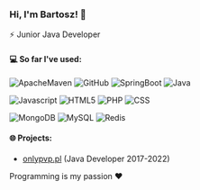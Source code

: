 ### Hi, I'm Bartosz! 👋

⚡ Junior Java Developer

#### 💻 So far I've used:

![ApacheMaven](https://img.shields.io/badge/-ApacheMaven-e6322d?style=flat&logo=apachemaven)
![GitHub](https://img.shields.io/badge/-GitHub-e6322d?style=flat&logo=github)
![SpringBoot](https://img.shields.io/badge/-SpringBoot-e6322d?style=flat&logo=springboot)
![Java](https://img.shields.io/badge/-Java-e6322d?style=flat&logo=java)

![Javascript](https://img.shields.io/badge/-Javascript-e6322d?style=flat&logo=javascript)
![HTML5](https://img.shields.io/badge/-HTML5-e6322d?style=flat&logo=html5&logoColor=white)
![PHP](https://img.shields.io/badge/-Php-e6322d?style=flat&logo=php)
![CSS](https://img.shields.io/badge/-Css-e6322d?style=flat&logo=css)

![MongoDB](https://img.shields.io/badge/-MongoDB-e6322d?style=flat&logo=mongodb)
![MySQL](https://img.shields.io/badge/-MySQL-e6322d?style=flat&logo=mysql)
![Redis](https://img.shields.io/badge/-Redis-e6322d?style=flat&logo=redis)

#### 🌐 Projects:
- [onlypvp.pl](https://onlypvp.pl) (Java Developer 2017-2022)

Programming is my passion ❤️
